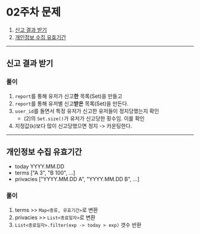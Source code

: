 # 02주차 문제
1. [신고 결과 받기](https://school.programmers.co.kr/learn/courses/30/lessons/92334)
2. [개인정보 수집 유효기간](https://school.programmers.co.kr/learn/courses/30/lessons/150370)

---

## 신고 결과 받기
### 풀이
1. `report`를 통해 유저가 신고**한** 목록(Set)을 만들고
2. `report`를 통해 유저별 신고**받은** 목록(Set)을 만든다.
3. `user_id`를 돌면서 특정 유저가 신고한 유저들이 정지당했는지 확인
   - (2)의 `Set.size()`가 유저가 신고당한 횟수임. 이를 확인
4. 지정값(`k`)보다 많이 신고당했으면 정지 -> 카운팅한다.

---

## 개인정보 수집 유효기간
- today YYYY.MM.DD
- terms ["A 3", "B 100", ...]
- privacies ["YYYY.MM.DD A", "YYYY.MM.DD B", ...]


### 풀이
1. terms >> `Map<종류, 유효기간>`로 변환
2. privacies >> `List<종료일자>`로 변환
3. `List<종료일자>.filter(exp -> today > exp)` 갯수 반환

